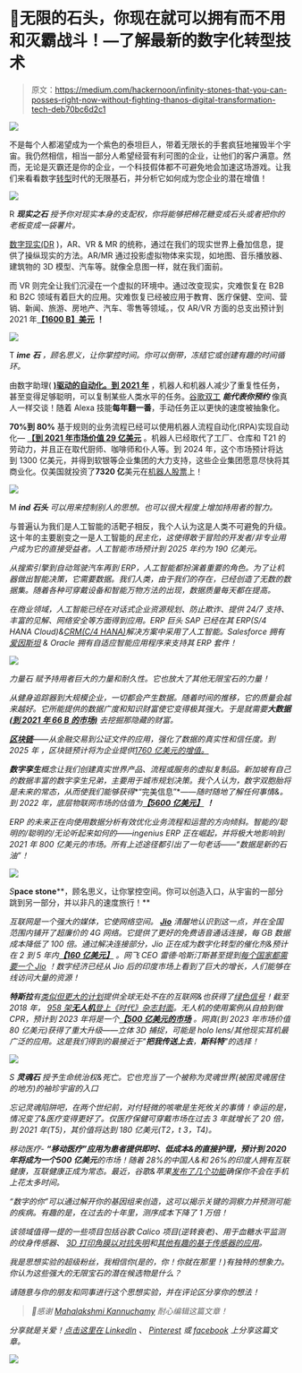 # 💎无限的石头，你现在就可以拥有而不用和灭霸战斗！—了解最新的数字化转型技术

> 原文：<https://medium.com/hackernoon/infinity-stones-that-you-can-posses-right-now-without-fighting-thanos-digital-transformation-tech-deb70bc6d2c1>

![](img/e45555aa7bead9643ee40cbe6c1f11f3.png)

不是每个人都渴望成为一个紫色的泰坦巨人，带着无限长的手套疯狂地摧毁半个宇宙。我仍然相信，相当一部分人希望经营有利可图的企业，让他们的客户满意。然而，无论是灭霸还是你的企业，一个科技假体都不可避免地会加速这场游戏。让我们来看看数字[转型](https://hackernoon.com/tagged/transformation)时代的无限基石，并分析它如何成为您企业的潜在增值！

![](img/6d4996726977714c4214958f2706e5b6.png)

R ***现实之石*** *授予你对现实本身的支配权，你将能够把棉花糖变成石头或者把你的老板变成一袋薯片。*

[数字现实(DR](https://www.linkedin.com/pulse/escaping-flatland-using-augmented-virtual-reality-hemchander-s/) )，AR、VR & MR 的统称，通过在我们的现实世界上叠加信息，提供了操纵现实的方法。AR/MR 通过投影虚拟物体来实现，如地图、音乐播放器、建筑物的 3D 模型、汽车等。就像全息图一样，就在我们面前。

而 VR 则完全让我们沉浸在一个虚拟的环境中。通过改变现实，灾难恢复在 B2B 和 B2C 领域有着巨大的应用。灾难恢复已经被应用于教育、医疗保健、空间、营销、新闻、旅游、房地产、汽车、零售等领域。，仅 AR/VR 方面的总支出预计到 2021 年[**【1600 B】美元**](https://www2.deloitte.com/insights/us/en/focus/tech-trends/2018/immersive-technologies-digital-reality.html) **！**

![](img/0f30850e29a92a4b9708fe9f1dff0f65.png)

T ***ime 石*** *，顾名思义，让你掌控时间。你可以倒带，冻结它或创建有趣的时间循环。*

由数字助理( [**)驱动的自动化。到 2021 年**](https://www.statista.com/statistics/589079/worldwide-virtual-digital-assistants-consumer-market/) ，机器人和机器人减少了重复性任务，甚至变得足够聪明，可以复制某些人类水平的任务。[谷歌双工](/@LanceUlanoff/did-google-duplex-just-pass-the-turing-test-ffcfe6868b02) ***能代表你预约*** 像真人一样交谈！随着 Alexa 技能**每年翻一番**，手动任务正以更快的速度被抽象化。

**70%到 80%** 基于规则的业务流程已经可以使用机器人流程自动化(RPA)实现自动化— [**【到 2021 年市场价值 29 亿美元**](https://www.forrester.com/report/The+RPA+Market+Will+Reach+29+Billion+By+2021/-/E-RES137229) 。机器人已经取代了工厂、仓库和 T21 的劳动力，并且正在取代厨师、咖啡师和仆人等。到 2024 年，这个市场预计将达到 1300 亿美元，并得到软银等企业集团的大力支持，这些企业集团愿意尽快将其商业化。仅美国就投资了**7320 亿**美元在[机器人股票](https://futurism.com/the-u-s-has-732-billion-invested-in-robotics-stock/)上！

![](img/525b6c6a98fc8e09f7c76cb2267a2519.png)

M ***ind 石头*** *可以用来控制别人的思想。也可以很大程度上增加持用者的智力。*

与普遍认为我们是人工智能的活靶子相反，我个人认为这是人类不可避免的升级。这十年的主要剧变之一是人工智能的*民主化，这使得敢于冒险的开发者/非专业用户成为它的直接受益者。人工智能市场预计到 2025 年约为 190 亿美元。*

*从搜索引擎到自动驾驶汽车再到 ERP，人工智能都扮演着重要的角色。为了让机器做出智能决策，它需要数据。我们人类，由于我们的存在，已经创造了无数的数据集。随着各种可穿戴设备和智能万物方法的出现，数据质量每天都在提高。*

*在商业领域，人工智能已经在对话式企业资源规划、防止欺诈、提供 24/7 支持、丰富的见解、网络安全等方面得到应用。ERP 巨头 SAP 已经在其 ERP(S/4 HANA Cloud)&[CRM(C/4 HANA)](https://www.zdnet.com/article/sap-unveils-c4hana-aims-to-revamp-crm-leverage-its-erp-base/)解决方案中采用了人工智能。Salesforce 拥有[爱因斯坦](https://www.computerworlduk.com/cloud-computing/how-salesforce-embeds-ai-across-its-product-range-3677724/) & Oracle 拥有自适应智能应用程序来支持其 ERP 套件！*

*![](img/2f693281eebeb7288daf115178bb99cf.png)*

*力量石 *赋予持用者巨大的力量和耐久性。它也放大了其他无限宝石的力量！**

*从健身追踪器到大规模企业，一切都会产生数据。随着时间的推移，它的质量会越来越好。它所能提供的数据广度和知识财富使它变得极其强大。于是就需要**大数据** [**(到 2021 年 66 B 的市场)**](https://www.marketsandmarkets.com/PressReleases/big-data.asp) 去挖掘那隐藏的财富。*

*[**区块链**](https://www.linkedin.com/pulse/why-2018-could-year-blockchain-hemchander-s/)——从金融交易到公证文件的应用，强化了数据的真实性和信任度。到 2025 年 ，区块链预计将为企业提供[1760 亿美元的增值。](https://www.gartner.com/doc/3627117/forecast-blockchain-business-value-worldwide)*

***数字孪生**概念让我们创建真实世界产品、流程或服务的虚拟复制品。新加坡有自己的数据丰富的数字孪生兄弟，主要用于城市规划决策。我个人认为，数字双胞胎将是未来的常态，从而使我们能够获得**“完美信息”**——随时随地了解任何事情&。到 2022 年，底层物联网市场的估值为[**【5600 亿美元】**](https://www.marketsandmarkets.com/PressReleases/iot-m2m.asp) **！***

*ERP 的未来正在向使用数据分析有效优化业务流程和运营的方向倾斜。智能的/聪明的/聪明的/无论听起来如何的——ingenius ERP 正在崛起，并将极大地影响到 2021 年 800 亿美元的市场。所有上述途径都引出了一句老话——“数据是新的石油”！*

*![](img/1dad38f47e1f4d9694a116b634b2bfd2.png)*

*S***pace stone****，顾名思义，让你掌控空间。你可以创造入口，从宇宙的一部分跳到另一部分，并以非凡的速度旅行！**

*互联网是一个强大的媒体，它使网络空间。 [**Jio**](https://gadgets.ndtv.com/telecom/features/jio-10-ways-the-indian-telecom-industry-changed-after-jio-started-operations-1746342) 清醒地认识到这一点，并在全国范围内铺开了超廉价的 4G 网络。它提供了更好的免费语音通话连接，每 GB 数据成本降低了 100 倍。通过解决连接部分，Jio 正在成为数字化转型的催化剂&预计在 2 到 5 年内[**【160 亿美元】**](http://www.bgr.in/news/reliance-jios-revenues-could-reach-16-billion-in-2-5-years/) 。网飞 CEO 雷德·哈斯汀斯甚至提到[每个国家都需要一个 Jio](https://qz.com/1226577/netflix-ceo-reed-hastings-says-every-country-needs-its-own-reliance-jio-boost/) ！数字经济已经从 Jio 后的印度市场上看到了巨大的增长，人们能够在线访问大量的资源！*

***特斯拉**有[类似但更大的计划](https://www.express.co.uk/news/science/919947/space-launch-starlink-satellites-internet-network-elon-musk)提供全球无处不在的互联网&也获得了[绿色信号](https://techcrunch.com/2018/03/29/fcc-approves-spacex-plan-for-4425-satellite-broadband-network/)！截至 2018 年， [958 架**无人机**登上《时代》杂志封面](http://www.thedrive.com/tech/21247/time-magazines-drone-issue-and-the-958-uavs-that-created-its-cover)。无人机的使用案例从自拍到做 CPR，预计到 2023 年将是一个[**【500 亿美元的市场**](https://www.marketsandmarkets.com/PressReleases/commercial-drones.asp) 。网真(到 2023 年市场价值 80 亿美元)获得了重大升级——立体 3D 捕捉，可能是 holo lens/其他现实耳机最广泛的应用。这是我们得到的最接近于"**把我传送上去**，**斯科特**"的选择！*

*![](img/3f1f494d8f015851c915ea8938ef8cd5.png)*

*S ***灵魂石*** *授予生命统治权&死亡。它也充当了一个被称为灵魂世界(被困灵魂居住的地方)的袖珍宇宙的入口**

*忘记灵魂陷阱吧，在两个世纪前，对付轻微的咳嗽是生死攸关的事情！幸运的是，情况变了&医疗变得更好了。仅医疗保健可穿戴市场在过去 3 年就增长了 20 倍，到 2021 年(T5)，其价值将达到 180 亿美元(T2，t 3，T4)。*

*移动医疗- **“移动医疗”**应用为患者提供即时、低成本&的直接护理，预计到 2020 年将成为一个**500 亿美元**的市场！随着 28%的中国人&和 26%的印度人拥有互联健康，互联健康正成为常态。最近，谷歌&苹果[发布了几个功能](https://www.firstpost.com/tech/news-analysis/google-io-2018-android-p-comes-with-digital-wellbeing-to-help-you-reduce-excessive-smartphone-usage-4462941.html)确保你不会在手机上花太多时间。*

*“数字的你”可以通过解开你的基因组来创造，这可以揭示关键的洞察力并预测可能的疾病。有趣的是，在过去的十年里，测序成本下降了 1 万倍！*

*该领域值得一提的一些项目包括谷歌 Calico 项目(逆转衰老)、用于血糖水平监测的纹身传感器、 [3D 打印角膜以对抗失明](https://thenextweb.com/science/2018/05/30/researchers-create-the-first-3d-printed-corneas-to-combat-blindness/)和[其他有趣的基于传感器的应用](https://www.theverge.com/2018/5/25/17394806/sensor-gut-hand-teeth-biology-disease-health)。*

*我是思想实验的超级粉丝，我相信你(是的，你！你就在那里！)有独特的想象力。你认为这些强大的无限宝石的潜在候选物是什么？*

*请随意与你的朋友和同事进行这个思想实验，并在评论区分享你的想法！*

> *📝感谢 [Mahalakshmi Kannuchamy](https://medium.com/u/b93377fe58dc?source=post_page-----deb70bc6d2c1--------------------------------) 耐心编辑这篇文章！*

*分享就是关爱！[点击这里在 LinkedIn](https://www.linkedin.com/shareArticle?mini=true&url=https://cdn-images-1.medium.com/max/1125/1*d2jR9CUCNGiSHbarvQI4vA.png&summary=Infinity%20stones%20of%20the%20Digital%20Transformation%20Erahttps://medium.com/@hemchander/infinity-stones-that-you-can-posses-right-now-without-fighting-thanos-digital-transformation-tech-deb70bc6d2c1%20%20%23AR%20%23VR%20%23MR%20%23DR%20%23ArtificialIntelligence%20%23AI%20%23ERP%20%23C4HANA%20%23S4HANA%20%23BigData%20%23IOT%20%23Robotics%20%23Bots%20%23RPA%20%23Blockchain%20%23IntelligentEnterprise%20%23DigitalTwin%20%23Telepresence%20%23Drone%20%23UAV%20%23lifescience%20%23digitalhealth%20%23google%20%23apple%20%23mhealth%20%23tesla%20%23jio%20%234g%20%23ubiquitous%20%23wearable%20%23tracker%20%23digitaltwin%20%23waymo%20%23softbank%20%23bostondynamics%20%23machinelearning%20%23thanos%20%23SAP) 、 [Pinterest](https://pinterest.com/pin/create/button/?url=https%3A//medium.com/%40hemchander/infinity-stones-that-you-can-posses-right-now-without-fighting-thanos-digital-transformation-tech-deb70bc6d2c1&media=https%3A//cdn-images-1.medium.com/max/1125/1*d2jR9CUCNGiSHbarvQI4vA.png&description=The%20Modern%20Infinity%20stones%20of%20the%20Digital%20Transformation%20Era%20-%20The%20Good%20thing%20is%20you%20don't%20have%20to%20fight%20Thanos%20to%20get%20them.%20I%20have%20curated%20the%20latest%20and%20greatest%20of%20the%20Digital%20Transformation%20technologies%20and%20mapped%20them%20to%20the%20Marvel%20Infinity%20stones.%20Check%20this%20out%20!%20%23AR%20%23VR%20%23MR%20%23DR%20%23ArtificialIntelligence%20%23AI%20%23ERP%20%23C4HANA%20%23S4HANA%20%23BigData%20%23IOT%20%23Robotics%20%23Bots%20%23RPA%20%23Blockchain%20%23IntelligentEnterprise%20%23DigitalTwin%20%23Telepresence%20%23Drone%20%23UAV%20%23lifescience%20%23digitalhealth%20%23google%20%23apple%20%23mhealth%20%23tesla%20%23jio%20%234g%20%23ubiquitous%20%23wearable%20%23tracker%20%23digitaltwin%20%23waymo%20%23softbank%20%23bostondynamics%20%23machinelearning%20%23thanos%20%23SAP%20%23design%20%23poster%20%23art) 或 [facebook](https://www.facebook.com/sharer/sharer.php?u=https%3A//medium.com/%40hemchander/infinity-stones-that-you-can-posses-right-now-without-fighting-thanos-digital-transformation-tech-deb70bc6d2c1) 上分享这篇文章。*

*![](img/481acf2ca6056135c2c384affefd9d67.png)*